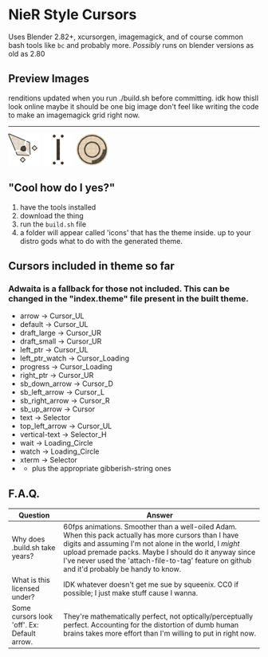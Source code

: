 # NieR Style Cursors
Uses Blender 2.82+, xcursorgen, imagemagick, and of course common bash tools like `bc` and probably more.
*Possibly* runs on blender versions as old as 2.80
## Preview Images
renditions updated when you run ./build.sh before committing.
idk how thisll look online maybe it should be one big image don't feel like writing the code to make an imagemagick grid right now.

---
<div class="row">
<img width="64" src="./previews/Cursor_UL.png" />
<img width="64" src="./previews/Selector.png" />
<img width="64" src="./previews/Loading_Circle.gif" />
</div>

## "Cool how do I yes?"

1. have the tools installed
2. download the thing
3. run the `build.sh` file
4. a folder will appear called 'icons' that has the theme inside. up to your distro gods what to do with the generated theme.

## Cursors included in theme so far
### Adwaita is a fallback for those not included. This can be changed in the "index.theme" file present in the built theme.
- arrow -> Cursor_UL
- default -> Cursor_UL
- draft_large -> Cursor_UR
- draft_small -> Cursor_UR
- left_ptr -> Cursor_UL
- left_ptr_watch -> Cursor_Loading
- progress -> Cursor_Loading
- right_ptr -> Cursor_UR
- sb_down_arrow -> Cursor_D
- sb_left_arrow -> Cursor_L
- sb_right_arrow -> Cursor_R
- sb_up_arrow -> Cursor
- text -> Selector
- top_left_arrow -> Cursor_UL
- vertical-text -> Selector_H
- wait -> Loading_Circle
- watch -> Loading_Circle
- xterm -> Selector
- - plus the appropriate gibberish-string ones

## F.A.Q.
Question|Answer
---|---
Why does .build.sh take years?|60fps animations. Smoother than a well-oiled Adam. When this pack actually has more cursors than I have digits and assuming I'm not alone in the world, I *might* upload premade packs. Maybe I should do it anyway since I've never used the 'attach-file-to-tag' feature on github and it'd probably be handy to know.
What is this licensed under?|IDK whatever doesn't get me sue by squeenix. CC0 if possible; I just make stuff cause I wanna.
Some cursors look 'off'. Ex: Default arrow.|They're mathematically perfect, not optically/perceptually perfect. Accounting for the distortion of dumb human brains takes more effort than I'm willing to put in right now.
